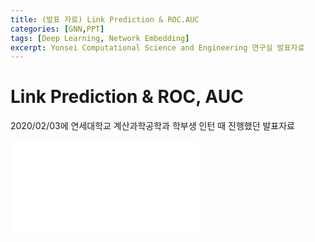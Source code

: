 ```yaml
---
title: (발표 자료) Link Prediction & ROC.AUC
categories: [GNN,PPT]
tags: [Deep Learning, Network Embedding]
excerpt: Yonsei Computational Science and Engineering 연구실 발표자료
---
```


# Link Prediction & ROC, AUC

2020/02/03에 연세대학교 계산과학공학과 학부생 인턴 때 진행했던 발표자료

<embed src="/assets/pdf/200203_Link_Prediction.pdf" type="application/pdf" />